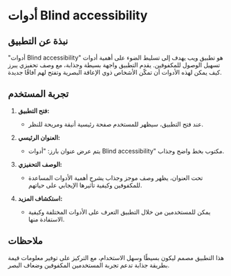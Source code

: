 # أدوات Blind accessibility

## نبذة عن التطبيق

"أدوات Blind accessibility" هو تطبيق ويب يهدف إلى تسليط الضوء على أهمية أدوات تسهيل الوصول للمكفوفين. يقدم التطبيق واجهة بسيطة وجذابة، مع وصف تحفيزي يبرز كيف يمكن لهذه الأدوات أن تمكّن الأشخاص ذوي الإعاقة البصرية وتفتح لهم آفاقًا جديدة.

## تجربة المستخدم

1. **فتح التطبيق:**
   - عند فتح التطبيق، سيظهر للمستخدم صفحة رئيسية أنيقة ومريحة للنظر.

2. **العنوان الرئيسي:**
   - يتم عرض عنوان بارز: "أدوات Blind accessibility" مكتوب بخط واضح وجذاب.

3. **الوصف التحفيزي:**
   - تحت العنوان، يظهر وصف موجز وجذاب يشرح أهمية الأدوات المساعدة للمكفوفين وكيفية تأثيرها الإيجابي على حياتهم.

4. **استكشاف المزيد:**
   - يمكن للمستخدمين من خلال التطبيق التعرف على الأدوات المختلفة وكيفية الاستفادة منها.

## ملاحظات

هذا التطبيق مصمم ليكون بسيطًا وسهل الاستخدام، مع التركيز على توفير معلومات قيمة بطريقة جذابة تدعم تجربة المستخدمين المكفوفين وضعاف البصر.